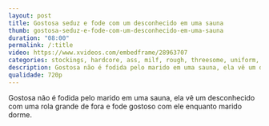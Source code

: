 ```yaml
---
layout: post
title: Gostosa seduz e fode com um desconhecido em uma sauna
thumb: gostosa-seduz-e-fode-com-um-desconhecido-em-uma-sauna
duration: "08:00"
permalink: /:title
video: https://www.xvideos.com/embedframe/28963707
categories: stockings, hardcore, ass, milf, rough, threesome, uniform, nurse, heels, brazzers, 3way
description: Gostosa não é fodida pelo marido em uma sauna, ela vê um desconhecido com uma rola grande de fora e fode gostoso com ele enquanto marido dorme.
qualidade: 720p
---
```

Gostosa não é fodida pelo marido em uma sauna, ela vê um desconhecido com uma rola grande de fora e fode gostoso com ele enquanto marido dorme.